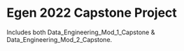 # Egen 2022 Capstone Project
Includes both Data_Engineering_Mod_1_Capstone &amp; Data_Engineering_Mod_2_Capstone.
